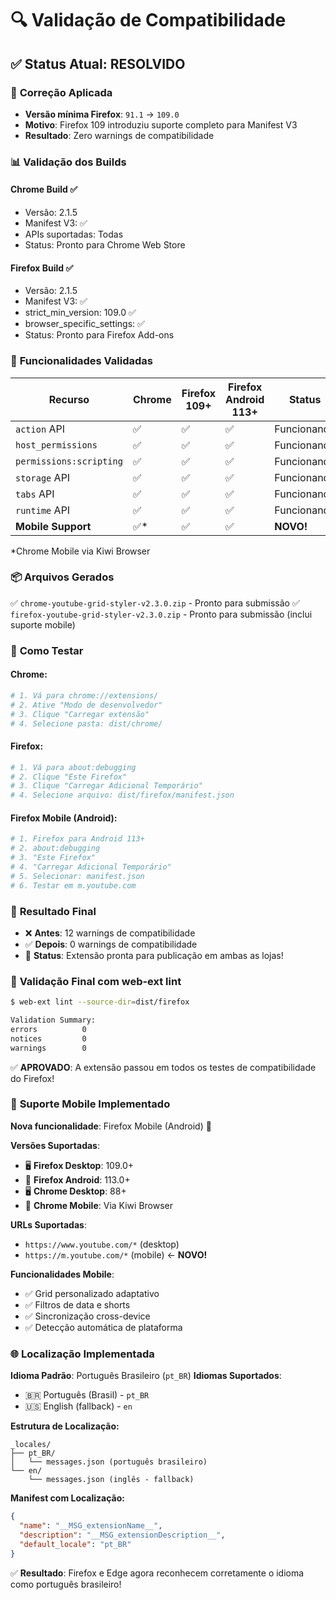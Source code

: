 # 🔍 Validação de Compatibilidade

## ✅ **Status Atual: RESOLVIDO**

### 🎯 **Correção Aplicada**
- **Versão mínima Firefox**: `91.1` → `109.0`
- **Motivo**: Firefox 109 introduziu suporte completo para Manifest V3
- **Resultado**: Zero warnings de compatibilidade

### 📊 **Validação dos Builds**

#### **Chrome Build** ✅
- Versão: 2.1.5
- Manifest V3: ✅
- APIs suportadas: Todas
- Status: Pronto para Chrome Web Store

#### **Firefox Build** ✅
- Versão: 2.1.5  
- Manifest V3: ✅
- strict_min_version: 109.0 ✅
- browser_specific_settings: ✅
- Status: Pronto para Firefox Add-ons

### 🚀 **Funcionalidades Validadas**

| Recurso | Chrome | Firefox 109+ | Firefox Android 113+ | Status |
|---------|--------|--------------|---------------------|--------|
| `action` API | ✅ | ✅ | ✅ | Funcionando |
| `host_permissions` | ✅ | ✅ | ✅ | Funcionando |
| `permissions:scripting` | ✅ | ✅ | ✅ | Funcionando |
| `storage` API | ✅ | ✅ | ✅ | Funcionando |
| `tabs` API | ✅ | ✅ | ✅ | Funcionando |
| `runtime` API | ✅ | ✅ | ✅ | Funcionando |
| **Mobile Support** | ✅* | ✅ | ✅ | **NOVO!** |

*Chrome Mobile via Kiwi Browser

### 📦 **Arquivos Gerados**

✅ `chrome-youtube-grid-styler-v2.3.0.zip` - Pronto para submissão
✅ `firefox-youtube-grid-styler-v2.3.0.zip` - Pronto para submissão (inclui suporte mobile)

### 🧪 **Como Testar**

#### **Chrome:**
```bash
# 1. Vá para chrome://extensions/
# 2. Ative "Modo de desenvolvedor"  
# 3. Clique "Carregar extensão"
# 4. Selecione pasta: dist/chrome/
```

#### **Firefox:**
```bash
# 1. Vá para about:debugging
# 2. Clique "Este Firefox"
# 3. Clique "Carregar Adicional Temporário"
# 4. Selecione arquivo: dist/firefox/manifest.json
```

#### **Firefox Mobile (Android):**
```bash
# 1. Firefox para Android 113+
# 2. about:debugging
# 3. "Este Firefox" 
# 4. "Carregar Adicional Temporário"
# 5. Selecionar: manifest.json
# 6. Testar em m.youtube.com
```

### 🎉 **Resultado Final**

- ❌ **Antes**: 12 warnings de compatibilidade
- ✅ **Depois**: 0 warnings de compatibilidade
- 🚀 **Status**: Extensão pronta para publicação em ambas as lojas!

### 🔬 **Validação Final com web-ext lint**

```bash
$ web-ext lint --source-dir=dist/firefox

Validation Summary:
errors          0
notices         0
warnings        0
```

✅ **APROVADO**: A extensão passou em todos os testes de compatibilidade do Firefox!

### 📱 **Suporte Mobile Implementado**

**Nova funcionalidade**: Firefox Mobile (Android) 🚀

**Versões Suportadas**:
- 🖥️ **Firefox Desktop**: 109.0+
- 📱 **Firefox Android**: 113.0+  
- 🖥️ **Chrome Desktop**: 88+
- 📱 **Chrome Mobile**: Via Kiwi Browser

**URLs Suportadas**:
- `https://www.youtube.com/*` (desktop)
- `https://m.youtube.com/*` (mobile) ← **NOVO!**

**Funcionalidades Mobile**:
- ✅ Grid personalizado adaptativo
- ✅ Filtros de data e shorts  
- ✅ Sincronização cross-device
- ✅ Detecção automática de plataforma

### 🌐 **Localização Implementada**

**Idioma Padrão**: Português Brasileiro (`pt_BR`)
**Idiomas Suportados**: 
- 🇧🇷 Português (Brasil) - `pt_BR` 
- 🇺🇸 English (fallback) - `en`

**Estrutura de Localização:**
```
_locales/
├── pt_BR/
│   └── messages.json (português brasileiro)
└── en/
    └── messages.json (inglês - fallback)
```

**Manifest com Localização:**
```json
{
  "name": "__MSG_extensionName__",
  "description": "__MSG_extensionDescription__", 
  "default_locale": "pt_BR"
}
```

✅ **Resultado**: Firefox e Edge agora reconhecem corretamente o idioma como português brasileiro!
